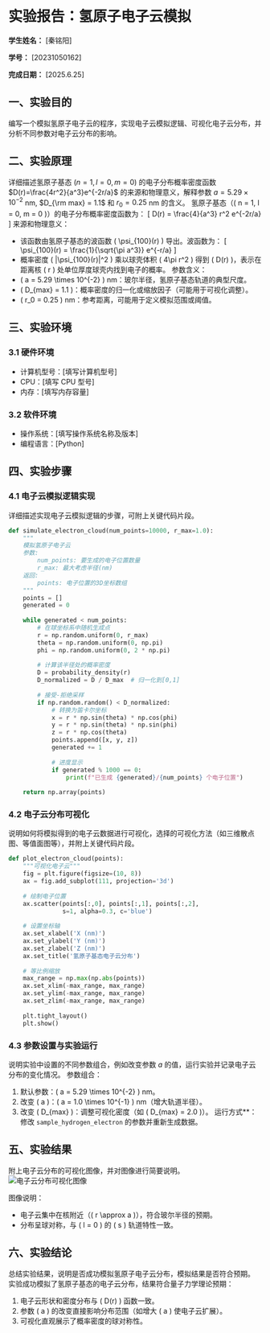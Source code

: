           
# 实验报告：氢原子电子云模拟

**学生姓名：** [秦铭阳] 

**学号：** [20231050162] 

**完成日期：** [2025.6.25]

## 一、实验目的
编写一个模拟氢原子电子云的程序，实现电子云模拟逻辑、可视化电子云分布，并分析不同参数对电子云分布的影响。

## 二、实验原理
详细描述氢原子基态 ($n=1, l=0, m=0$) 的电子分布概率密度函数 $D(r)=\frac{4r^2}{a^3}e^{-2r/a}$ 的来源和物理意义，解释参数 $a = 5.29 \times 10^{-2}$ nm, $D_{\rm max} = 1.1$ 和 $r_0 = 0.25$ nm 的含义。
氢原子基态（\( n = 1, l = 0, m = 0 \)）的电子分布概率密度函数为：
\[ D(r) = \frac{4}{a^3} r^2 e^{-2r/a} \]
来源和物理意义：
- 该函数由氢原子基态的波函数 \( \psi_{100}(r) \) 导出。波函数为：
  \[ \psi_{100}(r) = \frac{1}{\sqrt{\pi a^3}} e^{-r/a} \]
- 概率密度 \( |\psi_{100}(r)|^2 \) 乘以球壳体积 \( 4\pi r^2 \) 得到 \( D(r) \)，表示在距离核 \( r \) 处单位厚度球壳内找到电子的概率。
参数含义：
- \( a = 5.29 \times 10^{-2} \) nm：玻尔半径，氢原子基态轨道的典型尺度。
- \( D_{max} = 1.1 \)：概率密度的归一化或缩放因子（可能用于可视化调整）。
- \( r_0 = 0.25 \) nm：参考距离，可能用于定义模拟范围或阈值。

## 三、实验环境
### 3.1 硬件环境
- 计算机型号：[填写计算机型号]
- CPU：[填写 CPU 型号]
- 内存：[填写内存容量]

### 3.2 软件环境
- 操作系统：[填写操作系统名称及版本]
- 编程语言：[Python]


## 四、实验步骤
### 4.1 电子云模拟逻辑实现
详细描述实现电子云模拟逻辑的步骤，可附上关键代码片段。
```python
def simulate_electron_cloud(num_points=10000, r_max=1.0):
    """
    模拟氢原子电子云
    参数:
        num_points: 要生成的电子位置数量
        r_max: 最大考虑半径(nm)
    返回:
        points: 电子位置的3D坐标数组
    """
    points = []
    generated = 0
    
    while generated < num_points:
        # 在球坐标系中随机生成点
        r = np.random.uniform(0, r_max)
        theta = np.random.uniform(0, np.pi)
        phi = np.random.uniform(0, 2 * np.pi)
        
        # 计算该半径处的概率密度
        D = probability_density(r)
        D_normalized = D / D_max  # 归一化到[0,1]
        
        # 接受-拒绝采样
        if np.random.random() < D_normalized:
            # 转换为笛卡尔坐标
            x = r * np.sin(theta) * np.cos(phi)
            y = r * np.sin(theta) * np.sin(phi)
            z = r * np.cos(theta)
            points.append([x, y, z])
            generated += 1
            
            # 进度显示
            if generated % 1000 == 0:
                print(f"已生成 {generated}/{num_points} 个电子位置")
    
    return np.array(points)
```

### 4.2 电子云分布可视化
说明如何将模拟得到的电子云数据进行可视化，选择的可视化方法（如三维散点图、等值面图等），并附上关键代码片段。
```python
def plot_electron_cloud(points):
    """可视化电子云"""
    fig = plt.figure(figsize=(10, 8))
    ax = fig.add_subplot(111, projection='3d')
    
    # 绘制电子位置
    ax.scatter(points[:,0], points[:,1], points[:,2], 
               s=1, alpha=0.3, c='blue')
    
    # 设置坐标轴
    ax.set_xlabel('X (nm)')
    ax.set_ylabel('Y (nm)')
    ax.set_zlabel('Z (nm)')
    ax.set_title('氢原子基态电子云分布')
    
    # 等比例缩放
    max_range = np.max(np.abs(points))
    ax.set_xlim(-max_range, max_range)
    ax.set_ylim(-max_range, max_range)
    ax.set_zlim(-max_range, max_range)
    
    plt.tight_layout()
    plt.show()
```

### 4.3 参数设置与实验运行
说明实验中设置的不同参数组合，例如改变参数 $a$ 的值，运行实验并记录电子云分布的变化情况。
参数组合：
1. 默认参数：\( a = 5.29 \times 10^{-2} \) nm。
2. 改变 \( a \)：\( a = 1.0 \times 10^{-1} \) nm（增大轨道半径）。
3. 改变 \( D_{max} \)：调整可视化密度（如 \( D_{max} = 2.0 \)）。
运行方式**：修改 `sample_hydrogen_electron` 的参数并重新生成数据。

## 五、实验结果

附上电子云分布的可视化图像，并对图像进行简要说明。
![电子云分布可视化图像]([填写图像路径])

图像说明：
- 电子云集中在核附近（\( r \approx a \)），符合玻尔半径的预期。
- 分布呈球对称，与 \( l = 0 \) 的 \( s \) 轨道特性一致。

## 六、实验结论
总结实验结果，说明是否成功模拟氢原子电子云分布，模拟结果是否符合预期。
实验成功模拟了氢原子基态的电子云分布，结果符合量子力学理论预期：
1. 电子云形状和密度分布与 \( D(r) \) 函数一致。
2. 参数 \( a \) 的改变直接影响分布范围（如增大 \( a \) 使电子云扩展）。
3. 可视化直观展示了概率密度的球对称性。


        
